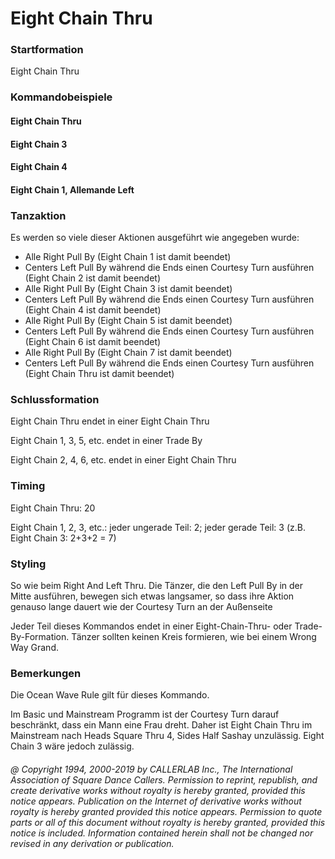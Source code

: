 
# Eight Chain Thru

### Startformation
 
Eight Chain Thru

### Kommandobeispiele

#### Eight Chain Thru
#### Eight Chain 3
#### Eight Chain 4
#### Eight Chain 1, Allemande Left

### Tanzaktion

Es werden so viele dieser Aktionen ausgeführt wie angegeben wurde:

- Alle Right Pull By (Eight Chain 1 ist damit beendet)
- Centers Left Pull By während die Ends einen Courtesy Turn ausführen (Eight Chain 2 ist damit beendet)
- Alle Right Pull By (Eight Chain 3 ist damit beendet)
- Centers Left Pull By während die Ends einen Courtesy Turn ausführen (Eight Chain 4 ist damit beendet)
- Alle Right Pull By (Eight Chain 5 ist damit beendet)
- Centers Left Pull By während die Ends einen Courtesy Turn ausführen (Eight Chain 6 ist damit beendet)
- Alle Right Pull By (Eight Chain 7 ist damit beendet)
- Centers Left Pull By während die Ends einen Courtesy Turn ausführen (Eight Chain Thru ist damit beendet)

### Schlussformation

Eight Chain Thru endet in einer Eight Chain Thru

Eight Chain 1, 3, 5, etc. endet in einer Trade By

Eight Chain 2, 4, 6, etc. endet in einer Eight Chain Thru

### Timing

Eight Chain Thru: 20

Eight Chain 1, 2, 3, etc.: jeder ungerade Teil: 2; jeder gerade Teil: 3 (z.B. Eight Chain 3: 2+3+2 = 7)

### Styling

So wie beim Right And Left Thru. Die Tänzer, die den Left Pull By in der Mitte ausführen, bewegen sich
etwas langsamer, so dass ihre Aktion genauso lange dauert wie der Courtesy Turn an der Außenseite

Jeder Teil dieses Kommandos endet in einer Eight-Chain-Thru- oder Trade-By-Formation. Tänzer sollten
keinen Kreis formieren, wie bei einem Wrong Way Grand.

### Bemerkungen

Die Ocean Wave Rule gilt für dieses Kommando.

Im Basic und Mainstream Programm ist der Courtesy Turn darauf beschränkt, dass ein Mann eine Frau
dreht. Daher ist Eight Chain Thru im Mainstream nach Heads Square Thru 4, Sides Half Sashay unzulässig.
Eight Chain 3 wäre jedoch zulässig.

###### @ Copyright 1994, 2000-2019 by CALLERLAB Inc., The International Association of Square Dance Callers. Permission to reprint, republish, and create derivative works without royalty is hereby granted, provided this notice appears. Publication on the Internet of derivative works without royalty is hereby granted provided this notice appears. Permission to quote parts or all of this document without royalty is hereby granted, provided this notice is included. Information contained herein shall not be changed nor revised in any derivation or publication.
